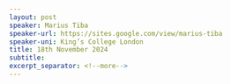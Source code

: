 ```yaml
---
layout: post
speaker: Marius Tiba
speaker-url: https://sites.google.com/view/marius-tiba
speaker-uni: King’s College London
title: 18th November 2024
subtitle:
excerpt_separator: <!--more-->
---
```

<!--more-->
